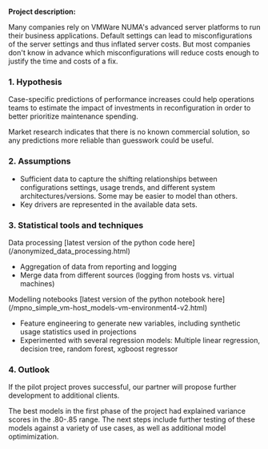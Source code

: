 **Project description:** 

Many companies rely on VMWare NUMA's advanced server platforms to run their business applications. 
Default settings can lead to misconfigurations of the server settings and thus inflated server costs. But most companies don't know in advance which misconfigurations will reduce costs enough to justify the time and costs of a fix.


### 1. Hypothesis

Case-specific predictions of performance increases could help operations teams to estimate the impact of investments in reconfiguration in order to better prioritize maintenance spending. 

Market research indicates that there is no known commercial solution, so any predictions more reliable than guesswork could be useful. 


### 2. Assumptions 

- Sufficient data to capture the shifting relationships between configurations settings, usage trends, and different system architectures/versions. Some may be easier to model than others.
- Key drivers are represented in the available data sets.


### 3. Statistical tools and techniques

Data processing [latest version of the python code here] (/anonymized_data_processing.html)
- Aggregation of data from reporting and logging
- Merge data from different sources (logging from hosts vs. virtual machines)

Modelling notebooks [latest version of the python notebook here] (/mpno_simple_vm-host_models-vm-environment4-v2.html)
- Feature engineering to generate new variables, including synthetic usage statistics used in projections
- Experimented with several regression models: Multiple linear regression, decision tree, random forest, xgboost regressor


### 4. Outlook

If the pilot project proves successful, our partner will propose further development to additional clients.

The best models in the first phase of the project had explained variance scores in the .80-.85 range. The next steps include further testing of these models against a variety of use cases, as well as additional model optimimization.

